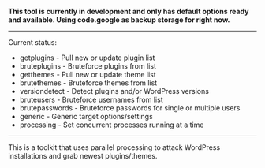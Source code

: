 **This tool is currently in development and only has default options ready and available. Using code.google as backup storage for right now.**

---

Current status:

  * getplugins	- Pull new or update plugin list
  * bruteplugins - Bruteforce plugins from list
  * getthemes - Pull new or update theme list
  * brutethemes - Bruteforce themes from list
  * versiondetect - Detect plugins and/or WordPress versions
  * bruteusers	- Bruteforce usernames from list
  * brutepasswords - Bruteforce passwords for single or multiple users
  * generic - Generic target options/settings
  * processing - Set concurrent processes running at a time


---


This is a toolkit that uses parallel processing to attack WordPress installations and grab newest plugins/themes.